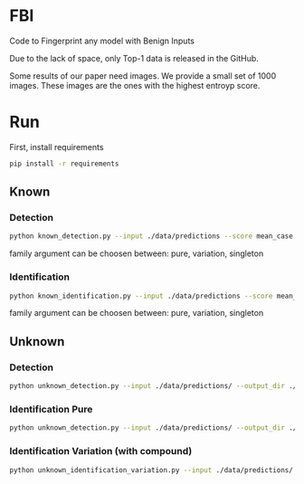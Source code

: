 # FBI 

Code to Fingerprint any model with Benign Inputs 

Due to the lack of space, only Top-1 data is released in the GitHub.

Some results of our paper need images. We provide a small set of 1000 images. These images are the ones with the highest entroyp score.



# Run


First, install requirements

```bash
pip install -r requirements
```


## Known

### Detection


```bash
python known_detection.py --input ./data/predictions --score mean_case --family pure --max_drop -0.15
```

family argument can be choosen between: pure, variation, singleton


### Identification


```bash
python known_identification.py --input ./data/predictions --score mean_case --family pure --max_drop -0.15
```


family argument can be choosen between: pure, variation, singleton



## Unknown


### Detection


```bash
python unknown_detection.py --input ./data/predictions/ --output_dir ./results/ --delegate close --family pure --n_images 10 50 100 150 200
```



### Identification Pure

```bash
python unknown_detection.py --input ./data/predictions/ --output_dir ./results/ --delegate close --family pure --n_images 10 50 100 150 200
```




### Identification Variation (with compound)

```bash
python unknown_identification_variation.py --input ./data/predictions/ --output_dir ./results/ --delegate middle close --n_images 50 100 200 --sort_images entropy --n_gen 20
```